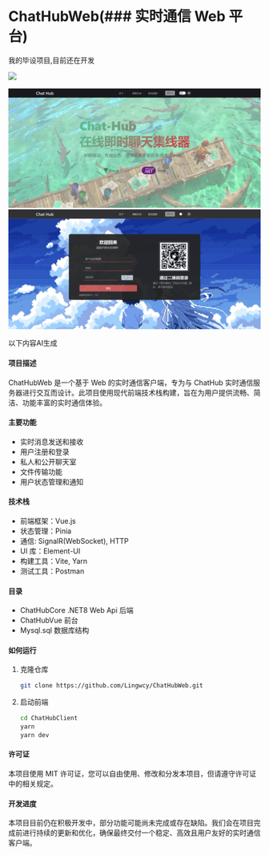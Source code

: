 
# ChatHubWeb(### 实时通信 Web 平台)  
我的毕设项目,目前还在开发
  
[<img src="https://img.shields.io/badge/License-MIT-yellow.svg">](https://github.com/Lingwcy/ChatHubWeb/blob/main/LICENSE)  

![image](ProjectImage/main.png)
![image](ProjectImage/login.png)



以下内容AI生成 

#### 项目描述  
  
ChatHubWeb 是一个基于 Web 的实时通信客户端，专为与 ChatHub 实时通信服务器进行交互而设计。此项目使用现代前端技术栈构建，旨在为用户提供流畅、简洁、功能丰富的实时通信体验。  
  
#### 主要功能  
  
- 实时消息发送和接收  
- 用户注册和登录  
- 私人和公开聊天室  
- 文件传输功能  
- 用户状态管理和通知  
  
#### 技术栈  
  
- 前端框架：Vue.js  
- 状态管理：Pinia  
- 通信: SignalR(WebSocket), HTTP 
- UI 库：Element-UI
- 构建工具：Vite, Yarn
- 测试工具：Postman  
  

#### 目录
- ChatHubCore .NET8 Web Api 后端
- ChatHubVue 前台
- Mysql.sql 数据库结构

#### 如何运行  
  
1. 克隆仓库  
   ```bash  
   git clone https://github.com/Lingwcy/ChatHubWeb.git

2. 启动前端
   ```bash  
   cd ChatHubClient
   yarn 
   yarn dev


#### 许可证
本项目使用 MIT 许可证，您可以自由使用、修改和分发本项目，但请遵守许可证中的相关规定。

#### 开发进度
本项目目前仍在积极开发中，部分功能可能尚未完成或存在缺陷。我们会在项目完成前进行持续的更新和优化，确保最终交付一个稳定、高效且用户友好的实时通信客户端。